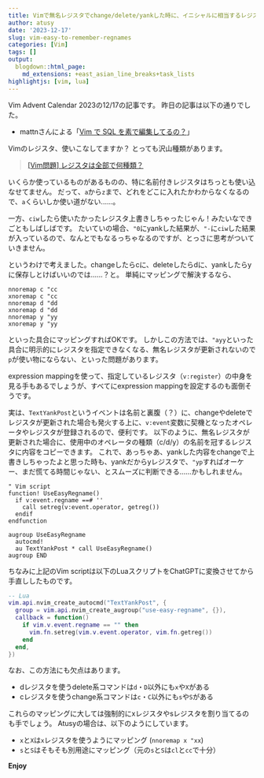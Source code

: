 ```yaml
---
title: Vimで無名レジスタでchange/delete/yankした時に、イニシャルに相当するレジスタにも値を入れる
author: atusy
date: '2023-12-17'
slug: vim-easy-to-remember-regnames
categories: [Vim]
tags: []
output:
  blogdown::html_page:
    md_extensions: +east_asian_line_breaks+task_lists
highlightjs: [vim, lua]
---
```


Vim Advent Calendar 2023の12/17の記事です。
昨日の記事は以下の通りでした。

-   mattnさんによる「[Vim で SQL を素で編集してるの？](https://zenn.dev/mattn/articles/8716db121781d2)」

Vimのレジスタ、使いこなしてますか？
とっても沢山種類があります。

> [\[Vim問題\] レジスタは全部で何種類？](https://vim.blue/vim-all-register/)

いくらか使っているものがあるものの、特に名前付きレジスタはちっとも使い込なせてません。
だって、`a`から`z`まで、どれをどこに入れたかわからなくなるので、`a`くらいしか使い道がない......。

一方、`ciw`したら使いたかったレジスタ上書きしちゃったじゃん！みたいなできごともしばしばです。
たいていの場合、`"0`にyankした結果が、`"-`に`ciw`した結果が入っているので、なんとでもなるっちゃなるのですが、とっさに思考がついていきません。

というわけで考えました。changeしたらcに、deleteしたらdに、yankしたらyに保存しとけばいいのでは......？と。
単純にマッピングで解決するなら、

``` vim
nnoremap c "cc
xnoremap c "cc
nnoremap d "dd
xnoremap d "dd
nnoremap y "yy
xnoremap y "yy
```

といった具合にマッピングすればOKです。
しかしこの方法では、`"ayy`といった具合に明示的にレジスタを指定できなくなる、無名レジスタが更新されないので`p`が使い物にならない、といった問題があります。

expression mappingを使って、指定しているレジスタ（`v:register`）の中身を見る手もあるでしょうが、すべてにexpression mappingを設定するのも面倒そうです。

実は、`TextYankPost`というイベントは名前と裏腹（？）に、changeやdeleteでレジスタが更新された場合も発火する上に、`v:event`変数に契機となったオペレータやレジスタが登録されるので、便利です。
以下のように、無名レジスタが更新された場合に、使用中のオペレータの種類（c/d/y）の名前を冠するレジスタに内容をコピーできます。
これで、あっちゃあ、yankした内容をchangeで上書きしちゃったよと思った時も、yankだからyレジスタで、`"yp`すればオーケー、まだ慌てる時間じゃない、とスムーズに判断できる......かもしれません。

``` vim
" Vim script
function! UseEasyRegname()
  if v:event.regname ==# ''
    call setreg(v:event.operator, getreg())
  endif
endfunction

augroup UseEasyRegname
  autocmd!
  au TextYankPost * call UseEasyRegname()
augroup END
```

ちなみに上記のVim scriptは以下のLuaスクリプトをChatGPTに変換させてから手直ししたものです。

``` lua
-- Lua
vim.api.nvim_create_autocmd("TextYankPost", {
  group = vim.api.nvim_create_augroup("use-easy-regname", {}),
  callback = function()
    if vim.v.event.regname == "" then
      vim.fn.setreg(vim.v.event.operator, vim.fn.getreg())
    end
  end,
})
```

なお、この方法にも欠点はあります。

-   dレジスタを使うdelete系コマンドは`d`・`D`以外にも`x`や`X`がある
-   cレジスタを使うchange系コマンドは`c`・`C`以外にも`s`や`S`がある

これらのマッピングに大しては強制的にxレジスタやsレジスタを割り当てるのも手でしょう。
Atusyの場合は、以下のようにしています。

-   `x`と`X`は`x`レジスタを使うようにマッピング (`nnoremap x "xx`)
-   `s`と`S`はそもそも別用途にマッピング（元の`s`と`S`は`cl`と`cc`で十分）

**Enjoy**
